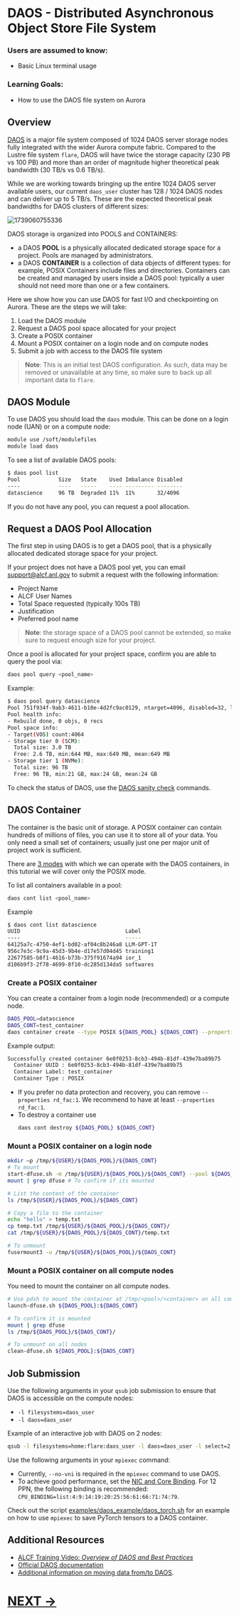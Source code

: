 # DAOS - Distributed Asynchronous Object Store File System

### Users are assumed to know:
* Basic Linux terminal usage

### Learning Goals:
* How to use the DAOS file system on Aurora



## Overview 

[DAOS](https://docs.alcf.anl.gov/aurora/data-management/daos/daos-overview/) is a major file system composed of 1024 DAOS server storage nodes fully integrated with the wider Aurora compute fabric. 
Compared to the Lustre file system `flare`, DAOS will have twice the storage capacity (230 PB vs 100 PB) and more than an order of magnitude higher theoretical peak bandwidth (30 TB/s vs 0.6 TB/s).

While we are working towards bringing up the entire 1024 DAOS server available users, our current `daos_user` cluster has 128 / 1024 DAOS nodes and can deliver up to 5 TB/s. 
These are the expected theoretical peak bandwidths for DAOS clusters of different sizes: 

![1739060755336](image/06_DAOS/1739060755336.png)

DAOS storage is organized into POOLS and CONTAINERS:

- a DAOS **POOL** is a physically allocated dedicated storage space for a project. Pools are managed by administrators. 
- a DAOS **CONTAINER** is a collection of data objects of different types: for example, POSIX Containers include files and directories. Containers can be created and managed by users inside a DAOS pool: typically a user should not need more than one or a few containers.

Here we show how you can use DAOS for fast I/O and checkpointing on Aurora.
These are the steps we will take:

1. Load the DAOS module
1. Request a DAOS pool space allocated for your project
1. Create a POSIX container 
1. Mount a POSIX container on a login node and on compute nodes
1. Submit a job with access to the DAOS file system

> **Note**: This is an initial test DAOS configuration. As such, data may be removed or unavailable at any time, so make sure to back up all important data to `flare`.



## DAOS Module

To use DAOS you should load the `daos` module. 
This can be done on a login node (UAN) or on a compute node:

```bash
module use /soft/modulefiles
module load daos
```

To see a list of available DAOS pools:
```bash
$ daos pool list
Pool            Size   State    Used Imbalance Disabled 
----            ----   -----    ---- --------- -------- 
datascience     96 TB  Degraded 11%  11%       32/4096  
```

If you do not have any pool, you can request a pool allocation.


## Request a DAOS Pool Allocation

The first step in using DAOS is to get a DAOS pool, that is a physically allocated dedicated storage space for your project. 

If your project does not have a DAOS pool yet, you can email [support@alcf.anl.gov](mailto:support@alcf.anl.gov) to submit a request with the following information:

* Project Name
* ALCF User Names
* Total Space requested (typically 100s TB)
* Justification
* Preferred pool name

> **Note**: the storage space of a DAOS pool cannot be extended, so make sure to request enough size for your project. 

Once a pool is allocated for your project space, confirm you are able to query the pool via:
```bash
daos pool query <pool_name>
```

Example:
```bash
$ daos pool query datascience
Pool 751f934f-9ab3-4611-b10e-4d2fc9ac0129, ntarget=4096, disabled=32, leader=190, version=67, state=Degraded
Pool health info:
- Rebuild done, 0 objs, 0 recs
Pool space info:
- Target(VOS) count:4064
- Storage tier 0 (SCM):
  Total size: 3.0 TB
  Free: 2.6 TB, min:644 MB, max:649 MB, mean:649 MB
- Storage tier 1 (NVMe):
  Total size: 96 TB
  Free: 96 TB, min:21 GB, max:24 GB, mean:24 GB
```

To check the status of DAOS, use the [DAOS sanity check](https://docs.alcf.anl.gov/aurora/data-management/daos/daos-overview/#daos-sanity-checks) commands.


## DAOS Container

The container is the basic unit of storage. A POSIX container can contain hundreds of millions of files, you can use it to store all of your data. You only need a small set of containers; usually just one per major unit of project work is sufficient.

There are [3 modes](https://docs.alcf.anl.gov/aurora/data-management/daos/daos-overview/#daos-container) with which we can operate with the DAOS containers, in this tutorial we will cover only the POSIX mode.

To list all containers available in a pool:
```bash
daos cont list <pool_name>
```

Example
```bash
$ daos cont list datascience
UUID                                 Label      
----                                 -----      
64125a7c-4750-4ef1-bd02-af04c8b246a8 LLM-GPT-1T 
956c7e3c-9c9a-45d3-9b4e-d17e57d04d45 training1  
22677585-b8f1-4616-b73b-375f91674a94 ior_1      
d106b9f3-2f78-4699-8f10-dc285d134da5 softwares
```

### Create a POSIX container

You can create a container from a login node (recommended) or a compute node. 
```bash
DAOS_POOL=datascience
DAOS_CONT=test_container
daos container create --type POSIX ${DAOS_POOL} ${DAOS_CONT} --properties rd_fac:1
```
Example output:
```bash
Successfully created container 6e0f0253-8cb3-494b-81df-439e7ba89b75
  Container UUID : 6e0f0253-8cb3-494b-81df-439e7ba89b75
  Container Label: test_container                      
  Container Type : POSIX     
```

- If you prefer no data protection and recovery, you can remove `--properties rd_fac:1`. We recommend to have at least `--properties rd_fac:1`.
- To destroy a container use
  ```bash
  daos cont destroy ${DAOS_POOL} ${DAOS_CONT}
  ```

 
### Mount a POSIX container on a login node

```bash
mkdir –p /tmp/${USER}/${DAOS_POOL}/${DAOS_CONT}
# To mount
start-dfuse.sh -m /tmp/${USER}/${DAOS_POOL}/${DAOS_CONT} --pool ${DAOS_POOL} --cont ${DAOS_CONT}
mount | grep dfuse # To confirm if its mounted

# List the content of the container
ls /tmp/${USER}/${DAOS_POOL}/${DAOS_CONT}

# Copy a file to the container
echo "hello" > temp.txt
cp temp.txt /tmp/${USER}/${DAOS_POOL}/${DAOS_CONT}/
cat /tmp/${USER}/${DAOS_POOL}/${DAOS_CONT}/temp.txt

# To unmount
fusermount3 -u /tmp/${USER}/${DAOS_POOL}/${DAOS_CONT} 
```

### Mount a POSIX container on all compute nodes

You need to mount the container on all compute nodes.

```bash
# Use pdsh to mount the container at /tmp/<pool>/<container> on all compute nodes
launch-dfuse.sh ${DAOS_POOL}:${DAOS_CONT}

# To confirm it is mounted
mount | grep dfuse  
ls /tmp/${DAOS_POOL}/${DAOS_CONT}/

# To unmount on all nodes
clean-dfuse.sh ${DAOS_POOL}:${DAOS_CONT}  
```


## Job Submission

Use the following arguments in your `qsub` job submission to ensure that DAOS is accessible on the compute nodes:

- `-l filesystems=daos_user`
- `-l daos=daos_user`

Example of an interactive job with DAOS on 2 nodes:
```bash
qsub -l filesystems=home:flare:daos_user -l daos=daos_user -l select=2 -l walltime=00:30:00 -A alcf_training -k doe -q aurorabootcamp -I
```

Use the following arguments in your `mpiexec` command:

- Currently, `--no-vni` is required in the `mpiexec` command to use DAOS.
- To achieve good performance, set the [NIC and Core Binding](https://docs.alcf.anl.gov/aurora/data-management/daos/daos-overview/#nic-and-core-binding). For 12 PPN, the following binding is recommended: `CPU_BINDING=list:4:9:14:19:20:25:56:61:66:71:74:79`.

Check out the script [examples/daos_example/daos_torch.sh](examples/daos_example/daos_torch.sh) for an example on how to use `mpiexec` to save PyTorch tensors to a DAOS container.



## Additional Resources

- [ALCF Training Video: *Overview of DAOS and Best Practices*](https://www.alcf.anl.gov/support-center/training/overview-daos-and-best-practices)
- [Official DAOS documentation](https://docs.daos.io/v2.6/overview/architecture/)
- [Additional information on moving data from/to DAOS](https://docs.alcf.anl.gov/aurora/data-management/moving_data_to_aurora/daos_datamover/).

# [NEXT ->](07_data_movement.md)
